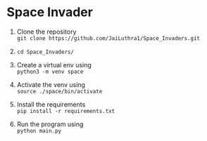 # Space Invader

1. Clone the repository <br>
`git clone https://github.com/JaiLuthra1/Space_Invaders.git`

2. `cd Space_Invaders/`

3. Create a virtual env using <br>
`python3 -m venv space`

4. Activate the venv using <br>
`source ./space/bin/activate`

5. Install the requirements <br>
`pip install -r requirements.txt`

6. Run the program using <br>
`python main.py`